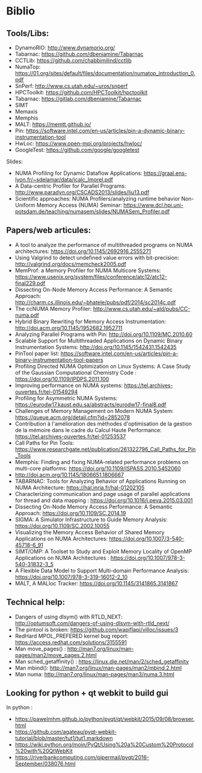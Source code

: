 Biblio
======

Tools/Libs:
-----------

 * DynamoRIO: http://www.dynamorio.org/
 * Tabarnac: https://github.com/dbeniamine/Tabarnac
 * CCTLib: https://github.com/chabbimilind/cctlib
 * NumaTop: https://01.org/sites/default/files/documentation/numatop_introduction_0.pdf
 * SnPerf: http://www.cs.utah.edu/~uros/snperf
 * HPCToolkit: https://github.com/HPCToolkit/hpctoolkit
 * Tabarnac: https://gitlab.com/dbeniamine/Tabarnac
 * SIMT
 * Memaxis
 * Memphis
 * MALT: https://memtt.github.io/
 * Pin: https://software.intel.com/en-us/articles/pin-a-dynamic-binary-instrumentation-tool
 * HwLoc: https://www.open-mpi.org/projects/hwloc/
 * GoogleTest: https://github.com/google/googletest

Slides:

 * NUMA Profiling for Dynamic Dataflow Applications: https://graal.ens-lyon.fr/~sdelamar/data/jcalc_lmorel.pdf
 * A Data-centric Profiler for Parallel Programs: http://www.paradyn.org/CSCADS2013/slides/liu13.pdf
 * Scientific approaches: NUMA Profilers/analyzing runtime behavior Non-Uniform Memory Access (NUMA) Seminar: https://www.dcl.hpi.uni-potsdam.de/teaching/numasem/slides/NUMASem_Profiler.pdf
 
Papers/web articules:
---------------------

 * A tool to analyze the performance of multithreaded programs on NUMA architectures: https://doi.org/10.1145/2692916.2555271
 * Using Valgrind to detect undefined value errors with bit-precision: http://valgrind.org/docs/memcheck2005.pdf
 * MemProf: a Memory Profiler for NUMA Multicore Systems: https://www.usenix.org/system/files/conference/atc12/atc12-final229.pdf
 * Dissecting On-Node Memory Access Performance: A Semantic Approach: http://charm.cs.illinois.edu/~bhatele/pubs/pdf/2014/sc2014c.pdf
 * The ccNUMA Memory Profiler: http://www.cs.utah.edu/~ald/pubs/CC-numa.pdf
 * Hybrid Binary Rewriting for Memory Access Instrumentation: http://doi.acm.org/10.1145/1952682.1952711
 * Analyzing Parallel Programs with Pin: http://doi.org/10.1109/MC.2010.60
 * Scalable Support for Multithreaded Applications on Dynamic Binary Instrumentation Systems: http://doi.org/10.1145/1542431.1542435
 * PinTool paper list: https://software.intel.com/en-us/articles/pin-a-binary-instrumentation-tool-papers
 * Profiling Directed NUMA Optimization on Linux Systems: A Case Study of the Gaussian Computational Chemistry Code : https://doi.org/10.1109/IPDPS.2011.100
 * Improving performance on NUMA systems: https://tel.archives-ouvertes.fr/tel-01549294
 * Profiling for Asymmetric NUMA Systems: https://eurodw17.kaust.edu.sa/abstracts/eurodw17-final8.pdf
 * Challenges of Memory Management on Modern NUMA System: https://queue.acm.org/detail.cfm?id=2852078
 * Contribution à l'amélioration des méthodes d'optimisation de la gestion de la mémoire dans le cadre du Calcul Haute Performance: https://tel.archives-ouvertes.fr/tel-01253537
 * Call Paths for Pin Tools: https://www.researchgate.net/publication/261322796_Call_Paths_for_Pin_Tools
 * Memphis: Finding and fixing NUMA-related performance problems on multi-core platforms: https://doi.org/10.1109/ISPASS.2010.5452060
 * http://doi.acm.org/10.1145/1806651.1806667
 * TABARNAC: Tools for Analyzing Behavior of Applications Running on NUMA Architecture: https://hal.inria.fr/hal-01202105
 * Characterizing communication and page usage of parallel applications for thread and data mapping : https://doi.org/10.1016/j.peva.2015.03.001 
 * Dissecting On-Node Memory Access Performance: A Semantic Approach: https://doi.org/10.1109/SC.2014.19
 * SIGMA: A Simulator Infrastructure to Guide Memory Analysis: https://doi.org/10.1109/SC.2002.10055
 * Visualizing the Memory Access Behavior of Shared Memory Applications on NUMA Architectures: https://doi.org/10.1007/3-540-45718-6_91
 * SIMT/OMP: A Toolset to Study and Exploit Memory Locality of OpenMP Applications on NUMA Architectures : https://doi.org/10.1007/978-3-540-31832-3_5
 * A Flexible Data Model to Support Multi-domain Performance Analysis: https://doi.org/10.1007/978-3-319-16012-2_10
 * MALT, A MALloc Tracker: https://doi.org/10.1145/3141865.3141867

Technical help:
---------------

 * Dangers of using dlsym() with RTLD_NEXT: http://optumsoft.com/dangers-of-using-dlsym-with-rtld_next/
 * The pintool is broken: https://github.com/wapiflapi/villoc/issues/3
 * RedHard MPOL_PREFERED kernel bug report: https://access.redhat.com/solutions/3155591
 * Man move_pages() : http://man7.org/linux/man-pages/man2/move_pages.2.html
 * Man sched_getaffinity() : https://linux.die.net/man/2/sched_getaffinity
 * Man mbind(): http://man7.org/linux/man-pages/man2/mbind.2.html
 * Man numa: http://man7.org/linux/man-pages/man3/numa.3.html

 Looking for python + qt webkit to build gui
 -------------------------------------------
 
 In python :
  * https://pawelmhm.github.io/python/pyqt/qt/webkit/2015/09/08/browser.html
  * https://github.com/agateau/pyqt-webkit-tutorial/blob/master/tut1/tut1.markdown
  * https://wiki.python.org/moin/PyQt/Using%20a%20Custom%20Protocol%20with%20QtWebKit
  * https://riverbankcomputing.com/pipermail/pyqt/2016-September/038076.html
  
